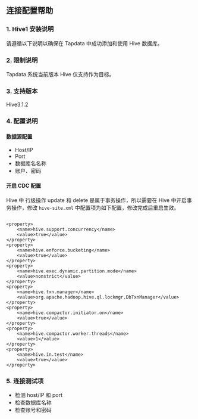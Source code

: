 ## **连接配置帮助**

### **1. Hive1 安装说明**

请遵循以下说明以确保在 Tapdata 中成功添加和使用 Hive 数据库。

### **2. 限制说明**

Tapdata 系统当前版本 Hive 仅支持作为目标。

### **3. 支持版本**

Hive3.1.2

### **4. 配置说明**

#### 数据源配置

- Host/IP
- Port
- 数据库名名称
- 账户、密码

#### 开启 CDC 配置

Hive 中 行级操作 update 和 delete 是属于事务操作，所以需要在 Hive 中开启事务操作，修改 `hive-site.xml` 中配置项为如下配置，修改完成后重启生效。

```

<property>
    <name>hive.support.concurrency</name>
    <value>true</value>
</property>
<property>
    <name>hive.enforce.bucketing</name>
    <value>true</value>
</property>
<property>
    <name>hive.exec.dynamic.partition.mode</name>
    <value>nonstrict</value>
</property>
<property>
    <name>hive.txn.manager</name>
    <value>org.apache.hadoop.hive.ql.lockmgr.DbTxnManager</value>
</property>
<property>
    <name>hive.compactor.initiator.on</name>
    <value>true</value>
</property>
<property>
    <name>hive.compactor.worker.threads</name>
    <value>1</value>
</property>
<property>
    <name>hive.in.test</name>
    <value>true</value>
</property>
```

### **5. 连接测试项**

- 检测 host/IP 和 port
- 检查数据库名称
- 检查账号和密码
